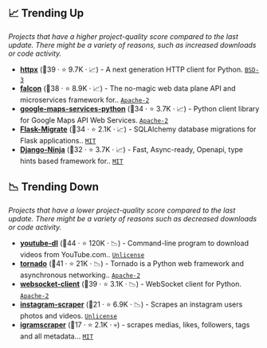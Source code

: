 ## 📈 Trending Up

_Projects that have a higher project-quality score compared to the last update. There might be a variety of reasons, such as increased downloads or code activity._

- <b><a href="https://github.com/encode/httpx">httpx</a></b> (🥈39 ·  ⭐ 9.7K · 📈) - A next generation HTTP client for Python. <code><a href="http://bit.ly/3aKzpTv">BSD-3</a></code>
- <b><a href="https://github.com/falconry/falcon">falcon</a></b> (🥈38 ·  ⭐ 8.9K · 📈) - The no-magic web data plane API and microservices framework for.. <code><a href="http://bit.ly/3nYMfla">Apache-2</a></code>
- <b><a href="https://github.com/googlemaps/google-maps-services-python">google-maps-services-python</a></b> (🥈34 ·  ⭐ 3.7K · 📈) - Python client library for Google Maps API Web Services. <code><a href="http://bit.ly/3nYMfla">Apache-2</a></code>
- <b><a href="https://github.com/miguelgrinberg/Flask-Migrate">Flask-Migrate</a></b> (🥇34 ·  ⭐ 2.1K · 📈) - SQLAlchemy database migrations for Flask applications.. <code><a href="http://bit.ly/34MBwT8">MIT</a></code> <code><img src="https://flask.palletsprojects.com/en/1.1.x/_static/flask-icon.png" style="display:inline;" width="13" height="13"></code>
- <b><a href="https://github.com/vitalik/django-ninja">Django-Ninja</a></b> (🥈32 ·  ⭐ 3.7K · 📈) - Fast, Async-ready, Openapi, type hints based framework for.. <code><a href="http://bit.ly/34MBwT8">MIT</a></code>

## 📉 Trending Down

_Projects that have a lower project-quality score compared to the last update. There might be a variety of reasons such as decreased downloads or code activity._

- <b><a href="https://github.com/ytdl-org/youtube-dl">youtube-dl</a></b> (🥇44 ·  ⭐ 120K · 📉) - Command-line program to download videos from YouTube.com.. <code><a href="http://bit.ly/3rvuUlR">Unlicense</a></code>
- <b><a href="https://github.com/tornadoweb/tornado">tornado</a></b> (🥈41 ·  ⭐ 21K · 📉) - Tornado is a Python web framework and asynchronous networking.. <code><a href="http://bit.ly/3nYMfla">Apache-2</a></code>
- <b><a href="https://github.com/websocket-client/websocket-client">websocket-client</a></b> (🥇39 ·  ⭐ 3.1K · 📉) - WebSocket client for Python. <code><a href="http://bit.ly/3nYMfla">Apache-2</a></code>
- <b><a href="https://github.com/arc298/instagram-scraper">instagram-scraper</a></b> (🥉21 ·  ⭐ 6.9K · 📉) - Scrapes an instagram users photos and videos. <code><a href="http://bit.ly/3rvuUlR">Unlicense</a></code>
- <b><a href="https://github.com/realsirjoe/instagram-scraper">igramscraper</a></b> (🥉17 ·  ⭐ 2.1K · 💀) - scrapes medias, likes, followers, tags and all metadata... <code><a href="http://bit.ly/34MBwT8">MIT</a></code>

